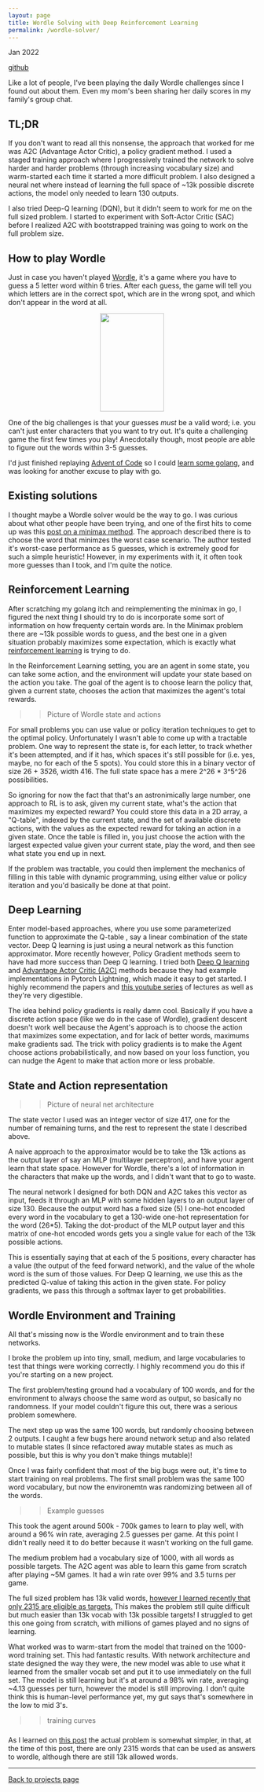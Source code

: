 ```yaml
---
layout: page
title: Wordle Solving with Deep Reinforcement Learning
permalink: /wordle-solver/
---
```


Jan 2022

[github](https://github.com/andrewkho/wordle-solver)

Like a lot of people, I've been playing the daily Wordle challenges since I found out about them. 
Even my mom's been sharing her daily scores in my family's group chat. 

## TL;DR

If you don't want to read all this nonsense, the approach that worked for me was A2C (Advantage Actor Critic), a policy gradient method.
I used a staged training approach where I progressively trained the network to solve harder and harder problems (through increasing vocabulary size) and warm-started each time it started a more difficult problem.
I also designed a neural net where instead of learning the full space of ~13k possible discrete actions, the model only needed to learn 130 outputs.

I also tried Deep-Q learning (DQN), but it didn't seem to work for me on the full sized problem.
I started to experiment with Soft-Actor Critic (SAC) before I realized A2C with bootstrapped training was going to work on the full problem size.

## How to play Wordle

Just in case you haven't played [Wordle](https://www.powerlanguage.co.uk/wordle/), it's a game where you have to guess a 5 letter word within 6 tries.
After each guess, the game will tell you which letters are in the correct spot, which are in the wrong spot, and which don't appear in the word at all.

<center><img src="../assets/wordle-example.png" width="130" height="200" /></center>

One of the big challenges is that your guesses _must_ be a valid word; i.e. you can't just enter characters that you want to try out.
It's quite a challenging game the first few times you play!
Anecdotally though, most people are able to figure out the words within 3-5 guesses.

I'd just finished replaying [Advent of Code](https://adventofcode.com/) so I could [learn some golang](https://github.com/andrewkho/aoc2021/), and was looking for another excuse to play with go. 

## Existing solutions

I thought maybe a Wordle solver would be the way to go.
I was curious about what other people have been trying, and one of the first hits to come up was this [post on a minimax method](https://towardsdatascience.com/automatic-wordle-solving-a305954b746e).
The approach described there is to choose the word that minimzes the worst case scenario.
The author tested it's worst-case performance as 5 guesses, which is extremely good for such a simple heuristic!
However, in my experiments with it, it often took more guesses than I took, and I'm quite the notice.

## Reinforcement Learning

After scratching my golang itch and reimplementing the minimax in go, I figured the next thing I should try to do is incorporate some sort of information on how frequenty certain words are.
In the Minimax problem there are ~13k possible words to guess, and the best one in a given situation probably maximizes some expectation, which is exactly what [reinforcement learning](https://en.wikipedia.org/wiki/Reinforcement_learning) is trying to do. 

In the Reinforcement Learning setting, you are an agent in some state, you can take some action, and the environment will update your state based on the action you take.
The goal of the agent is to choose learn the policy that, given a current state, chooses the action that maximizes the agent's total rewards.

>> Picture of Wordle state and actions

For small problems you can use value or policy iteration techniques to get to the optimal policy.
Unfortunately I wasn't able to come up with a tractable problem. 
One way to represent the state is, for each letter, to track whether it's been attempted, and if it has, which spaces it's still possible for (i.e. yes, maybe, no for each of the 5 spots).
You could store this in a binary vector of size 26 + 3*5*26, width 416.
The full state space has a mere 2^26 * 3^5^26 possibilities.

So ignoring for now the fact that that's an astronimically large number, one approach to RL is to ask, given my current state, what's the action that maximizes my expected reward?
You could store this data in a 2D array, a "Q-table", indexed by the current state, and the set of available discrete actions, with the values as the expected reward for taking an action in a given state.
Once the table is filled in, you just choose the action with the largest expected value given your current state, play the word, and then see what state you end up in next.

If the problem was tractable, you could then implement the mechanics of filling in this table with dynamic programming, using either value or policy iteration and you'd basically be done at that point.

## Deep Learning

Enter model-based approaches, where you use some parameterized function to approximate the Q-table , say a linear combination of the state vector.
Deep Q learning is just using a neural network as this function approximator. 
More recently however, Policy Gradient methods seem to have had more success than Deep Q learning.
I tried both [Deep Q learning](https://arxiv.org/abs/1312.5602) and [Advantage Actor Critic (A2C)](https://arxiv.org/abs/1602.01783) methods because they had example implementations in Pytorch Lightning, which made it easy to get started. 
I highly recommend the papers and [this youtube series](https://youtu.be/fevMOp5TDQs) of lectures as well as they're very digestible.

The idea behind policy gradients is really damn cool. 
Basically if you have a discrete action space (like we do in the case of Wordle), gradient descent doesn't work well because the Agent's approach is to choose the action that maximizes some expectation, and for lack of better words, maximums make gradients sad.
The trick with policy gradients is to make the Agent choose actions probabilistically, and now based on your loss function, you can nudge the Agent to make that action more or less probable.

## State and Action representation

>> Picture of neural net architecture

The state vector I used was an integer vector of size 417, one for the number of remaining turns, and the rest to represent the state I described above.

A naive approach to the approximator would be to take the 13k actions as the output layer of say an MLP (multilayer perceptron), and have your agent learn that state space.
However for Wordle, there's a lot of information in the characters that make up the words, and I didn't want that to go to waste.

The neural network I designed for both DQN and A2C takes this vector as input, feeds it through an MLP with some hidden layers to an output layer of size 130. 
Because the output word has a fixed size (5) I one-hot encoded every word in the vocabulary to get a 130-wide one-hot representation for the word (26*5).
Taking the dot-product of the MLP output layer and this matrix of one-hot encoded words gets you a single value for each of the 13k possible actions.

This is essentially saying that at each of the 5 positions, every character has a value (the output of the feed forward network), and the value of the whole word is the sum of those values.
For Deep Q learning, we use this as the predicted Q-value of taking this action in the given state. For policy gradients, we pass this through a softmax layer to get probabilities.

## Wordle Environment and Training

All that's missing now is the Wordle environment and to train these networks.

I broke the problem up into tiny, small, medium, and large vocabularies to test that things were working correctly.
I highly recommend you do this if you're starting on a new project.

The first problem/testing ground had a vocabulary of 100 words, and for the environment to always choose the same word as output, so basically no randomness. If your model couldn't figure this out, there was a serious problem somewhere.

The next step up was the same 100 words, but randomly choosing between 2 outputs.
I caught a few bugs here around network setup and also related to mutable states (I since refactored away mutable states as much as possible, but this is why you don't make things mutable)!

Once I was fairly confident that most of the big bugs were out, it's time to start training on real problems. 
The first small problem was the same 100 word vocabulary, but now the environemtn was randomizing between all of the words.

>> Example guesses 

This took the agent around 500k - 700k games to learn to play well, with around a 96% win rate, averaging 2.5 guesses per game.
At this point I didn't really need it to do better because it wasn't working on the full game.

The medium problem had a vocabulary size of 1000, with all words as possible targets. 
The A2C agent was able to learn this game from scratch after playing ~5M games.
It had a win rate over 99% and 3.5 turns per game. 

The full sized problem has 13k valid words, [however I learned recently that only 2315 are eligible as targets.](https://leancrew.com/all-this/2022/01/wordle-letters/) This makes the problem still quite difficult but much easier than 13k vocab with 13k possible targets!
I struggled to get this one going from scratch, with millions of games played and no signs of learning. 

What worked was to warm-start from the model that trained on the 1000-word training set.
This had fantastic results. With network architecture and state designed the way they were, the new model was able to use what it learned from the smaller vocab set and put it to use immediately on the full set. 
The model is still learning but it's at around a 98% win rate, averaging ~4.13 guesses per turn, however the model is still improving.
I don't quite think this is human-level performance yet, my gut says that's somewhere in the low to mid 3's.


 >> training curves


#####

As I learned on [this post](https://leancrew.com/all-this/2022/01/wordle-letters/) the actual problem is somewhat simpler, in that, at the time of this post, there are only 2315 words that can be used as answers to wordle, although there are still 13k allowed words.

___
[Back to projects page](/)


